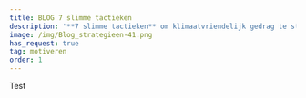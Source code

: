 ```yaml
---
title: BLOG 7 slimme tactieken
description: '**7 slimme tactieken** om klimaatvriendelijk gedrag te stimuleren'
image: /img/Blog_strategieen-41.png
has_request: true
tag: motiveren
order: 1
---
```


Test